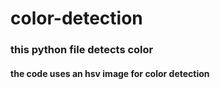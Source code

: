 # color-detection
### this python file detects color
#### the code uses an hsv image for color detection
